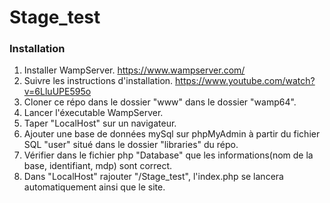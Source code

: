 # Stage_test

### Installation

1. Installer WampServer.
    https://www.wampserver.com/ 
2. Suivre les instructions d'installation.
    https://www.youtube.com/watch?v=6LluUPE595o  
3. Cloner ce répo dans le dossier "www" dans le dossier "wamp64".
4. Lancer l'éxecutable WampServer. 
5. Taper "LocalHost" sur un navigateur.
6. Ajouter une base de données mySql sur phpMyAdmin à partir du fichier SQL "user" situé dans le dossier "libraries" du répo.
7. Vérifier dans le fichier php "Database" que les informations(nom de la base, identifiant, mdp) sont correct.
8. Dans "LocalHost" rajouter "/Stage_test", l'index.php se lancera automatiquement ainsi que le site.   
